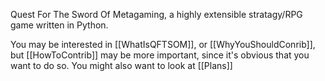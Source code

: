Quest For The Sword Of Metagaming, a highly extensible stratagy/RPG game
written in Python.

You may be interested in [[WhatIsQFTSOM]], or [[WhyYouShouldConrib]],
but [[HowToContrib]] may be more important, since it's obvious that you want to
do so. You might also want to look at [[Plans]]